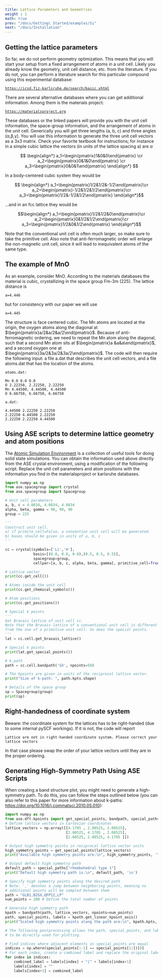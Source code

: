 ```yaml
---
title: Lattice Parameters and Geometries
weight : 1
math: true
prev: "/docs/Getting\ Started/examples/Si"
next: "/docs/Installation"
---
```


## Getting the lattice parameters

So far, we do not perform geometry optimization. This means that you
will start your setup from a fixed arrangement of atoms in a unit cell.
Likely you already know the geometry, unit cell distance, etc. from the
literature. If you do not, you can perform a literature search for this
particular compound using this experimental database:

[`https://icsd.fiz-karlsruhe.de/search/basic.xhtml`](https://icsd.fiz-karlsruhe.de/search/basic.xhtml)

There are several alternative databases where you can get additional
information. Among them is the materials project:

[`https://materialsproject.org`](https://materialsproject.org)

These databases or the linked papers will provide you with the unit cell
information, the space-group information, and the arrangement of atoms
in the unit cell. Generically you will get three lengths (a, b, c) and
three angles (α,β,γ). You will use this information to generate the
three unit cell vectors as a 3x3 matrix. Check your favorite textbook
for instructions; for instance in a simple cubic lattice the vectors (in
units of the lattice spacing a) are $\alpha$


$$ \begin{align*}
 a_1=\begin{pmatrix}1&0&0\end{pmatrix} \cr
 a_2=\begin{pmatrix}0&1&0\end{pmatrix} \cr
 a_3=\begin{pmatrix}0&0&1\end{pmatrix}
\end{align*}
$$


In a body-centered cubic system they would be

$$ \begin{align*}
a_1=\begin{pmatrix}1/2&1/2&-1/2\end{pmatrix}\cr
a_2=\begin{pmatrix}-1/2&1/2&1/2\end{pmatrix}\cr
a_3=\begin{pmatrix}1/2&-1/2&1/2\end{pmatrix}
\end{align*}$$

...and in an fcc lattice they would be

$$\begin{align*}
a_1=\begin{pmatrix}1/2&1/2&0\end{pmatrix}\cr
a_2=\begin{pmatrix}0&1/2&1/2\end{pmatrix}\cr
a_3=\begin{pmatrix}1/2&0&1/2\end{pmatrix}
\end{align*}$$

Note that the conventional unit cell is often much larger, so make sure
to take the primitive cell. Also note that anti-ferromagnetic order will
enlarge the non-magnetic unit cell, since it will lead to inequivalent
atoms of the same type.

## The example of MnO

As an example, consider MnO. According to the materials databases the
material is cubic, crystallizing in the space group Fm-3m   (225). The
lattice distance is

`a=4.446`

but for consistency with our paper we will use

`a=4.445`

The structure is face centered cubic. The Mn atoms are located at the
origin, the oxygen atoms along the diagonal at
$\begin{pmatrix}a/2&a/2&a/2\end{pmatrix}$. Because of anti-ferromagnetic
ordering, we need to repeat the Mn atom along the diagonal, such that a
second Mn atom sits at $\begin{pmatrix}a &a&a\end{pmatrix}$, and a
second oxygen one at $\begin{pmatrix}3a/2&3a/2&3a/2\end{pmatrix}$. The
code will then require the following input: a file a.dat that describes
the unit cell vectors, and a file atoms.dat that has the location of the
atoms.

`atoms.dat:`

```
Mn 0.0 0.0 0.0
O 2.22250, 2.22250, 2.22250
Mn 4.44500, 4.44500, 4.44500
O 6.66750, 6.66750, 6.66750
```

`a.dat:`

```
4.44500 2.22250 2.22250
2.22250 4.44500 2.22250
2.22250 2.22250 4.44500
```

## Using ASE scripts to determine lattice geometry and atom positions

The [Atomic Simulation Environment](https://wiki.fysik.dtu.dk/ase/) is a
collection of useful tools for doing solid state simulations. You can
obtain the information used above directly from the ASE crystal
environment, using a modification of the following script. Replace the
unit cell parameters and atom positions with the information you find in
the materialsproject or karlsruhe databases.

```python
import numpy as np
from ase.spacegroup import crystal
from ase.spacegroup import Spacegroup

# Unit cell parameters
a, b, c = 4.0834, 4.0834, 4.0834
alpha, beta, gamma = 90, 90, 90
group = 225

'''
Construct unit cell. 
a) if primite_cell=False, a convention unit cell will be generated.
b) bases should be given in units of a, b, c 
'''

cc = crystal(symbols=['Li','H'],
             basis=[(0.0, 0.0, 0.0),(0.5, 0.5, 0.5)],
             spacegroup=group,
             cellpar=[a, b, c, alpha, beta, gamma], primitive_cell=True)

# Lattice vector
print(cc.get_cell())

# Atoms inside the unit cell
print(cc.get_chemical_symbols())

# Atom positions  
print(cc.get_positions())

# Special k points
'''
Get Bravais lattice of unit cell cc. 
Note that the Bravais lattice of a conventional unit cell is different 
from the one of a primitive unit cell. So does the special points. 
'''
lat = cc.cell.get_bravais_lattice()

# Special k points
print(lat.get_special_points())

# k-path
path = cc.cell.bandpath('GX', npoints=50)

# The kpoints are given in units of the reciprocal lattice vector.
print("Size of k-path: ", path.kpts.shape)

# Details of the space group
sp = Spacegroup(group)
print(sp)
```

## Right-handedness of coordinate system

Beware: the coordinate system for the lattices has to be right-handed
(due to some internal pySCF workings). If it is not, the code will
report

```
Lattice are not in right-handed coordinate system. Please correct your lattice vectors
```

In that case please swap the order of your lattice vectors until they
are in the proper ordering.

## Generating High-Symmetry Path Using ASE Scripts

When creating a band structure plot, you might need to generate a
high-symmetry path. To do this, you can follow the steps outlined below
(you can also refer to this paper for more information about k-paths:
<https://doi.org/10.1016/j.commatsci.2010.05.010>):

```python
import numpy as np
from ase.dft.kpoints import get_special_points, bandpath, special_paths
# Define lattice vectors in Cartesian coordinates 
lattice_vectors = np.array([[4.1705 , 2.08525, 2.08525], 
                            [2.08525, 4.1705 , 2.08525], 
                            [2.08525, 2.08525, 4.1705 ]])

# Output high symmetry points in reciprocal lattice vector units
high_symmetry_points = get_special_points(lattice_vectors)
print("Available high symmetry points are:\n", high_symmetry_points, '\n')

# Output default high symmetry path
default_path = special_paths["rhombohedral type 1"]
print("Default high symmetry path is:\n", default_path, '\n')

# Specify high symmetry points along the desired path
# Note: ',' denotes a jump between neighboring points, meaning no 
# additional points will be sampled between them
path = "GLB1,BZGX,QFP1Z,LP" 
num_points = 200 # Define the total number of points 

# Generate high symmetry path
kpath = bandpath(path, lattice_vectors, npoints=num_points) 
path, special_points, labels = kpath.get_linear_kpoint_axis() 
print("Scaled high symmetry points along the path are:\n", kpath.kpts, '\n')

# The following postprocessing allows the path, special_points, and labels 
# to be directly used for plotting.

# Find indices where adjacent elements in special_points are equal
indices = np.where(special_points[:-1] == special_points[1:])[0]
# For each index, create a combined label and replace the original label with it
for index in indices:
    combined_label = labels[index] + "|" + labels[index+1]
    labels[index] = ""
    labels[index+1] = combined_label
```
